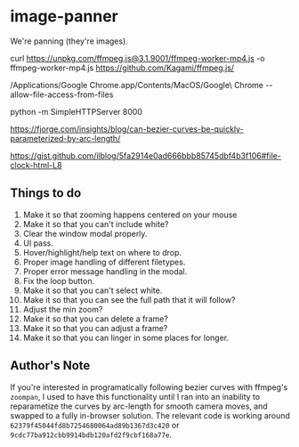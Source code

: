 # image-panner
We're panning (they're images).

curl https://unpkg.com/ffmpeg.js@3.1.9001/ffmpeg-worker-mp4.js -o ffmpeg-worker-mp4.js
https://github.com/Kagami/ffmpeg.js/

/Applications/Google Chrome.app/Contents/MacOS/Google\ Chrome --allow-file-access-from-files

python -m SimpleHTTPServer 8000

https://fjorge.com/insights/blog/can-bezier-curves-be-quickly-parameterized-by-arc-length/

https://gist.github.com/ilblog/5fa2914e0ad666bbb85745dbf4b3f106#file-clock-html-L8

## Things to do
1. Make it so that zooming happens centered on your mouse
2. Make it so that you can't include white?
3. Clear the window modal properly.
4. UI pass.
5. Hover/highlight/help text on where to drop.
6. Proper image handling of different filetypes.
7. Proper error message handling in the modal.
8. Fix the loop button.
9. Make it so that you can't select white.
10. Make it so that you can see the full path that it will follow?
11. Adjust the min zoom?
12. Make it so that you can delete a frame?
13. Make it so that you can adjust a frame?
14. Make it so that you can linger in some places for longer.

## Author's Note
If you're interested in programatically following bezier curves with ffmpeg's `zoompan`, I used to have this functionality until I ran into an inability to reparametize the curves by arc-length for smooth camera moves, and swapped to a fully in-browser solution. The relevant code is working around `62379f45044fd8b7254680064ad89b1367d3c420` or `9cdc77ba912cbb9914bdb120afd2f9cbf168a77e`.
